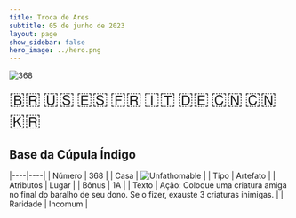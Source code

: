 ```yaml
---
title: Troca de Ares
subtitle: 05 de junho de 2023
layout: page
show_sidebar: false
hero_image: ../hero.png
---
```


![368](https://mastervault-storage-prod.s3.amazonaws.com/media/card_front/pt/600_368_1422b9b72dd3_pt.png)

<span title="Português" style="font-size: 32px;cursor: pointer;" onclick="javascript:document.querySelector('img[alt=\'368\']').src=document.querySelector('img[alt=\'368\']').src.replace(/card_front\/[^/]+/, 'card_front/pt').replace(/_[^/.0-9]+\.png/, '_pt.png')">🇧🇷</span>
<span title="English" style="font-size: 32px;cursor: pointer;" onclick="javascript:document.querySelector('img[alt=\'368\']').src=document.querySelector('img[alt=\'368\']').src.replace(/card_front\/[^/]+/, 'card_front/en').replace(/_[^/.0-9]+\.png/, '_en.png')">🇺🇸</span>
<span title="Español" style="font-size: 32px;cursor: pointer;" onclick="javascript:document.querySelector('img[alt=\'368\']').src=document.querySelector('img[alt=\'368\']').src.replace(/card_front\/[^/]+/, 'card_front/es').replace(/_[^/.0-9]+\.png/, '_es.png')">🇪🇸</span>
<span title="Français" style="font-size: 32px;cursor: pointer;" onclick="javascript:document.querySelector('img[alt=\'368\']').src=document.querySelector('img[alt=\'368\']').src.replace(/card_front\/[^/]+/, 'card_front/fr').replace(/_[^/.0-9]+\.png/, '_fr.png')">🇫🇷</span>
<span title="Italiano" style="font-size: 32px;cursor: pointer;" onclick="javascript:document.querySelector('img[alt=\'368\']').src=document.querySelector('img[alt=\'368\']').src.replace(/card_front\/[^/]+/, 'card_front/it').replace(/_[^/.0-9]+\.png/, '_it.png')">🇮🇹</span>
<span title="Deutsche" style="font-size: 32px;cursor: pointer;" onclick="javascript:document.querySelector('img[alt=\'368\']').src=document.querySelector('img[alt=\'368\']').src.replace(/card_front\/[^/]+/, 'card_front/de').replace(/_[^/.0-9]+\.png/, '_de.png')">🇩🇪</span>
<span title="简体中文" style="font-size: 32px;cursor: pointer;" onclick="javascript:document.querySelector('img[alt=\'368\']').src=document.querySelector('img[alt=\'368\']').src.replace(/card_front\/[^/]+/, 'card_front/zh-hans').replace(/_[^/.0-9]+\.png/, '_zh-hans.png')">🇨🇳</span>
<span title="繁體中文" style="font-size: 32px;cursor: pointer;" onclick="javascript:document.querySelector('img[alt=\'368\']').src=document.querySelector('img[alt=\'368\']').src.replace(/card_front\/[^/]+/, 'card_front/zh-hant').replace(/_[^/.0-9]+\.png/, '_zh-hant.png')">🇨🇳</span>
<span title="한국어" style="font-size: 32px;cursor: pointer;" onclick="javascript:document.querySelector('img[alt=\'368\']').src=document.querySelector('img[alt=\'368\']').src.replace(/card_front\/[^/]+/, 'card_front/ko').replace(/_[^/.0-9]+\.png/, '_ko.png')">🇰🇷</span>

## Base da Cúpula Índigo

|----|----|
| Número | 368 |
| Casa | ![Unfathomable](https://archonarcana.com/images/thumb/1/10/Unfathomable.png/22px-Unfathomable.png "Abissais") |
| Tipo | Artefato |
| Atributos | Lugar |
| Bônus | 1A |
| Texto | Ação: Coloque uma criatura amiga no final do baralho de seu dono. Se o fizer, exauste 3 criaturas inimigas. |
| Raridade | Incomum |

